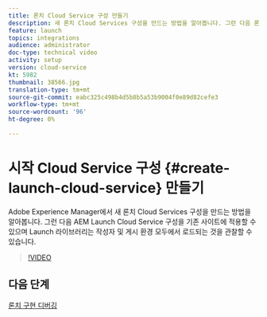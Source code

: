 ```yaml
---
title: 론치 Cloud Service 구성 만들기
description: 새 론치 Cloud Services 구성을 만드는 방법을 알아봅니다. 그런 다음 론치 Cloud Service 구성을 기존 사이트에 적용할 수 있으며 론치 라이브러리는 작성자와 게시 환경 모두에서 로드되는 것을 관찰할 수 있습니다.
feature: launch
topics: integrations
audience: administrator
doc-type: technical video
activity: setup
version: cloud-service
kt: 5982
thumbnail: 38566.jpg
translation-type: tm+mt
source-git-commit: eabc325c498b4d5b8b5a53b9004f0e89d82cefe3
workflow-type: tm+mt
source-wordcount: '96'
ht-degree: 0%

---
```



# 시작 Cloud Service 구성 {#create-launch-cloud-service} 만들기

Adobe Experience Manager에서 새 론치 Cloud Services 구성을 만드는 방법을 알아봅니다. 그런 다음 AEM Launch Cloud Service 구성을 기존 사이트에 적용할 수 있으며 Launch 라이브러리는 작성자 및 게시 환경 모두에서 로드되는 것을 관찰할 수 있습니다.

>[!VIDEO](https://video.tv.adobe.com/v/38566?quality=12&learn=on)

## 다음 단계

[론치 구현 디버깅](debug-launch-implementation.md)

